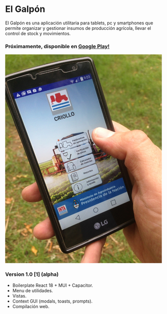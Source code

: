 # El Galpón

El Galpón es una aplicación utilitaria para tablets, pc y smartphones que permite organizar y gestionar insumos de producción agrícola, llevar el control de stock y movimientos.

### Próximamente, disponible en [Google Play!](https://play.google.com/store/apps/details?id=com.inta.elgalpon)  

![el-galpon](images/promo.jpg)   

### Version 1.0 [1] (alpha)
  - Boilerplate React 18 + MUI + Capacitor.  
  - Menu de utilidades.  
  - Vistas.  
  - Context GUI (modals, toasts, prompts).  
  - Compilación web.  